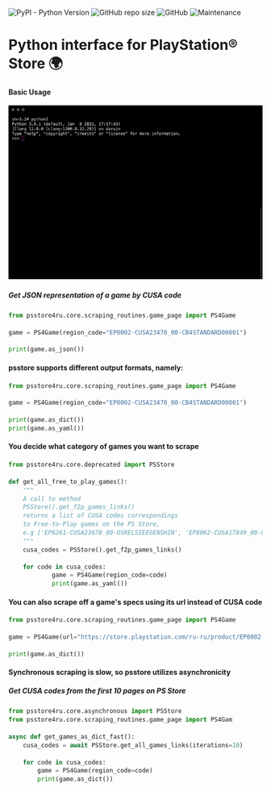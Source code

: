 ![PyPI - Python Version](https://img.shields.io/pypi/pyversions/psstore-ru)
![GitHub repo size](https://img.shields.io/github/repo-size/Ian-Gabaraev/psstorereader)
![GitHub](https://img.shields.io/github/license/Ian-Gabaraev/psstorereader)
![Maintenance](https://img.shields.io/maintenance/yes/2021)

# **Python interface for PlayStation&reg; Store 🌍**

#### **Basic Usage**

![Usa](https://github.com/Ian-Gabaraev/psstorereader/blob/master/psstore4ru/usage/ezgif.com-video-to-gif(1).gif)

##### Get JSON representation of a game by CUSA code

```python
from psstore4ru.core.scraping_routines.game_page import PS4Game

game = PS4Game(region_code="EP0002-CUSA23470_00-CB4STANDARD00001")

print(game.as_json())
```

#### **psstore supports different output formats, namely:**

```python
from psstore4ru.core.scraping_routines.game_page import PS4Game

game = PS4Game(region_code="EP0002-CUSA23470_00-CB4STANDARD00001")

print(game.as_dict())
print(game.as_yaml())
```

#### You decide what category of games you want to scrape
```python
from psstore4ru.core.deprecated import PSStore

def get_all_free_to_play_games():
    """
    A call to method
    PSStore().get_f2p_games_links()
    returns a list of CUSA codes correspondings
    to Free-to-Play games on the PS Store,
    e.g ['EP6261-CUSA23678_00-OSRELSIEEGENSHIN', 'EP8062-CUSA17849_00-0190589937083212', ...]
    """
    cusa_codes = PSStore().get_f2p_games_links()
    
    for code in cusa_codes:
            game = PS4Game(region_code=code)
            print(game.as_yaml())
```

#### You can also scrape off a game's specs using its url instead of CUSA code
```python
from psstore4ru.core.scraping_routines.game_page import PS4Game

game = PS4Game(url="https://store.playstation.com/ru-ru/product/EP0002-CUSA23470_00-CB4STANDARD00001")

print(game.as_dict())
```

#### Synchronous scraping is slow, so psstore utilizes asynchronicity
##### Get CUSA codes from the first 10 pages on PS Store
```python
from psstore4ru.core.asynchronous import PSStore
from psstore4ru.core.scraping_routines.game_page import PS4Gam

async def get_games_as_dict_fast():
    cusa_codes = await PSStore.get_all_games_links(iterations=10)

    for code in cusa_codes:
        game = PS4Game(region_code=code)
        print(game.as_dict())
```
